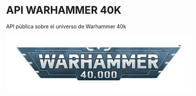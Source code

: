 # API WARHAMMER 40K

API pública sobre el universo de Warhammer 40k

![Logo](./docs/assets/warhammer-40k-logo.png)
